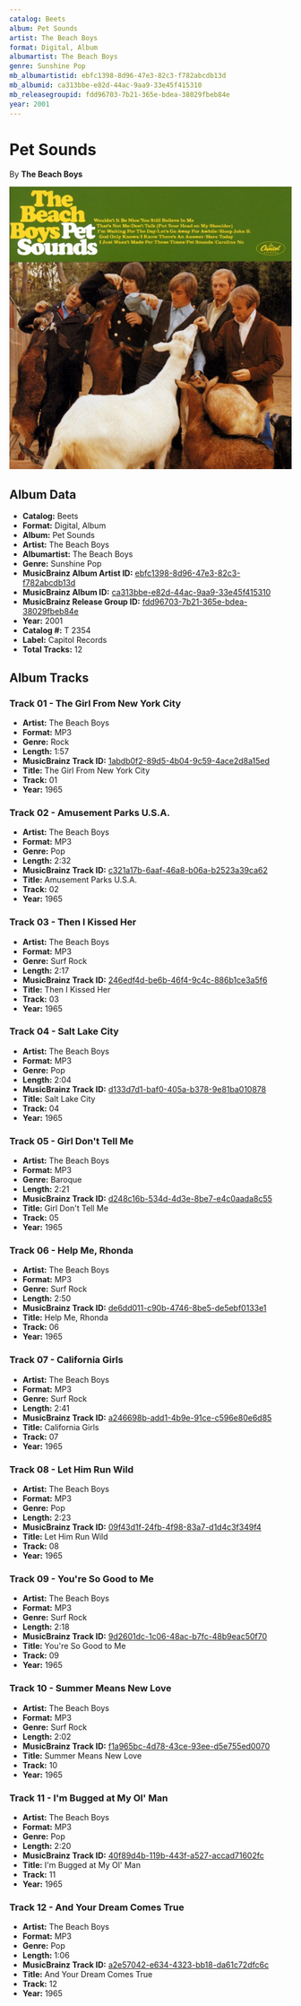 ```yaml
---
catalog: Beets
album: Pet Sounds
artist: The Beach Boys
format: Digital, Album
albumartist: The Beach Boys
genre: Sunshine Pop
mb_albumartistid: ebfc1398-8d96-47e3-82c3-f782abcdb13d
mb_albumid: ca313bbe-e82d-44ac-9aa9-33e45f415310
mb_releasegroupid: fdd96703-7b21-365e-bdea-38029fbeb84e
year: 2001
---
```


# Pet Sounds

By **The Beach Boys**

![](../../assets/beetscovers/The_Beach_Boys-Pet_Sounds.jpg)

## Album Data

- **Catalog:** Beets
- **Format:** Digital, Album
- **Album:** Pet Sounds
- **Artist:** The Beach Boys
- **Albumartist:** The Beach Boys
- **Genre:** Sunshine Pop
- **MusicBrainz Album Artist ID:** [ebfc1398-8d96-47e3-82c3-f782abcdb13d](https://musicbrainz.org/artist/ebfc1398-8d96-47e3-82c3-f782abcdb13d)
- **MusicBrainz Album ID:** [ca313bbe-e82d-44ac-9aa9-33e45f415310](https://musicbrainz.org/release/ca313bbe-e82d-44ac-9aa9-33e45f415310)
- **MusicBrainz Release Group ID:** [fdd96703-7b21-365e-bdea-38029fbeb84e](https://musicbrainz.org/release-group/fdd96703-7b21-365e-bdea-38029fbeb84e)
- **Year:** 2001
- **Catalog #:** T 2354
- **Label:** Capitol Records
- **Total Tracks:** 12

## Album Tracks

### Track 01 - The Girl From New York City

- **Artist:** The Beach Boys
- **Format:** MP3
- **Genre:** Rock
- **Length:** 1:57
- **MusicBrainz Track ID:** [1abdb0f2-89d5-4b04-9c59-4ace2d8a15ed](https://musicbrainz.org/recording/1abdb0f2-89d5-4b04-9c59-4ace2d8a15ed)
- **Title:** The Girl From New York City
- **Track:** 01
- **Year:** 1965

### Track 02 - Amusement Parks U.S.A.

- **Artist:** The Beach Boys
- **Format:** MP3
- **Genre:** Pop
- **Length:** 2:32
- **MusicBrainz Track ID:** [c321a17b-6aaf-46a8-b06a-b2523a39ca62](https://musicbrainz.org/recording/c321a17b-6aaf-46a8-b06a-b2523a39ca62)
- **Title:** Amusement Parks U.S.A.
- **Track:** 02
- **Year:** 1965

### Track 03 - Then I Kissed Her

- **Artist:** The Beach Boys
- **Format:** MP3
- **Genre:** Surf Rock
- **Length:** 2:17
- **MusicBrainz Track ID:** [246edf4d-be6b-46f4-9c4c-886b1ce3a5f6](https://musicbrainz.org/recording/246edf4d-be6b-46f4-9c4c-886b1ce3a5f6)
- **Title:** Then I Kissed Her
- **Track:** 03
- **Year:** 1965

### Track 04 - Salt Lake City

- **Artist:** The Beach Boys
- **Format:** MP3
- **Genre:** Pop
- **Length:** 2:04
- **MusicBrainz Track ID:** [d133d7d1-baf0-405a-b378-9e81ba010878](https://musicbrainz.org/recording/d133d7d1-baf0-405a-b378-9e81ba010878)
- **Title:** Salt Lake City
- **Track:** 04
- **Year:** 1965

### Track 05 - Girl Don't Tell Me

- **Artist:** The Beach Boys
- **Format:** MP3
- **Genre:** Baroque
- **Length:** 2:21
- **MusicBrainz Track ID:** [d248c16b-534d-4d3e-8be7-e4c0aada8c55](https://musicbrainz.org/recording/d248c16b-534d-4d3e-8be7-e4c0aada8c55)
- **Title:** Girl Don't Tell Me
- **Track:** 05
- **Year:** 1965

### Track 06 - Help Me, Rhonda

- **Artist:** The Beach Boys
- **Format:** MP3
- **Genre:** Surf Rock
- **Length:** 2:50
- **MusicBrainz Track ID:** [de6dd011-c90b-4746-8be5-de5ebf0133e1](https://musicbrainz.org/recording/de6dd011-c90b-4746-8be5-de5ebf0133e1)
- **Title:** Help Me, Rhonda
- **Track:** 06
- **Year:** 1965

### Track 07 - California Girls

- **Artist:** The Beach Boys
- **Format:** MP3
- **Genre:** Surf Rock
- **Length:** 2:41
- **MusicBrainz Track ID:** [a246698b-add1-4b9e-91ce-c596e80e6d85](https://musicbrainz.org/recording/a246698b-add1-4b9e-91ce-c596e80e6d85)
- **Title:** California Girls
- **Track:** 07
- **Year:** 1965

### Track 08 - Let Him Run Wild

- **Artist:** The Beach Boys
- **Format:** MP3
- **Genre:** Pop
- **Length:** 2:23
- **MusicBrainz Track ID:** [09f43d1f-24fb-4f98-83a7-d1d4c3f349f4](https://musicbrainz.org/recording/09f43d1f-24fb-4f98-83a7-d1d4c3f349f4)
- **Title:** Let Him Run Wild
- **Track:** 08
- **Year:** 1965

### Track 09 - You're So Good to Me

- **Artist:** The Beach Boys
- **Format:** MP3
- **Genre:** Surf Rock
- **Length:** 2:18
- **MusicBrainz Track ID:** [9d2601dc-1c06-48ac-b7fc-48b9eac50f70](https://musicbrainz.org/recording/9d2601dc-1c06-48ac-b7fc-48b9eac50f70)
- **Title:** You're So Good to Me
- **Track:** 09
- **Year:** 1965

### Track 10 - Summer Means New Love

- **Artist:** The Beach Boys
- **Format:** MP3
- **Genre:** Surf Rock
- **Length:** 2:02
- **MusicBrainz Track ID:** [f1a965bc-4d78-43ce-93ee-d5e755ed0070](https://musicbrainz.org/recording/f1a965bc-4d78-43ce-93ee-d5e755ed0070)
- **Title:** Summer Means New Love
- **Track:** 10
- **Year:** 1965

### Track 11 - I'm Bugged at My Ol' Man

- **Artist:** The Beach Boys
- **Format:** MP3
- **Genre:** Pop
- **Length:** 2:20
- **MusicBrainz Track ID:** [40f89d4b-119b-443f-a527-accad71602fc](https://musicbrainz.org/recording/40f89d4b-119b-443f-a527-accad71602fc)
- **Title:** I'm Bugged at My Ol' Man
- **Track:** 11
- **Year:** 1965

### Track 12 - And Your Dream Comes True

- **Artist:** The Beach Boys
- **Format:** MP3
- **Genre:** Pop
- **Length:** 1:06
- **MusicBrainz Track ID:** [a2e57042-e634-4323-bb18-da61c72dfc6c](https://musicbrainz.org/recording/a2e57042-e634-4323-bb18-da61c72dfc6c)
- **Title:** And Your Dream Comes True
- **Track:** 12
- **Year:** 1965

